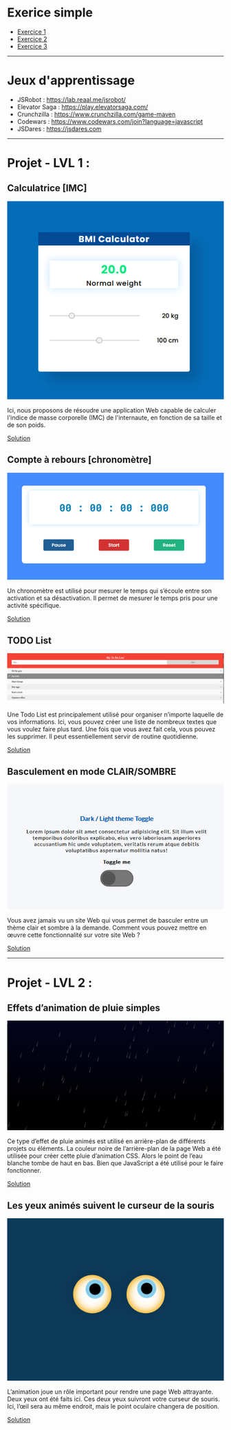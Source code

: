 # Exerice simple 
- [Exercice 1](exercice_1.md)
- [Exercice 2](exercice_2.md)
- [Exercice 3](exercice_3)

---
# Jeux d'apprentissage
- JSRobot : https://lab.reaal.me/jsrobot/
- Elevator Saga : https://play.elevatorsaga.com/
- Crunchzilla : https://www.crunchzilla.com/game-maven
- Codewars : https://www.codewars.com/join?language=javascript
- JSDares : https://jsdares.com

---
# Projet - LVL 1 : 
## Calculatrice [IMC]
![image](./img/CalculatriceIMC.png)

Ici, nous proposons de résoudre une application Web capable de calculer l'indice de masse corporelle (IMC) de l'internaute, en fonction de sa taille et de son poids.

[Solution](../%E2%9A%A0%EF%B8%8F%20Correction%20%E2%9A%A0%EF%B8%8F/CalculatriceIMC/index.html)

## Compte à rebours [chronomètre]
![image](./img/Chronometre.png)

Un chronomètre est utilisé pour mesurer le temps qui s’écoule entre son activation et sa désactivation. Il permet de mesurer le temps pris pour une activité spécifique.

[Solution](../%E2%9A%A0%EF%B8%8F%20Correction%20%E2%9A%A0%EF%B8%8F/Chronometre/index.html)

## TODO List 
![image](./img/TODOList.png)

Une Todo List est principalement utilisé pour organiser n’importe laquelle de vos informations. Ici, vous pouvez créer une liste de nombreux textes que vous voulez faire plus tard. Une fois que vous avez fait cela, vous pouvez les supprimer. Il peut essentiellement servir de routine quotidienne.

[Solution](../%E2%9A%A0%EF%B8%8F%20Correction%20%E2%9A%A0%EF%B8%8F/TODOList/index.html)

## Basculement en mode CLAIR/SOMBRE
![image](./img/CLAIR_SOMBRE.png)

Vous avez jamais vu un site Web qui vous permet de basculer entre un thème clair et sombre à la demande. Comment vous pouvez mettre en œuvre cette fonctionnalité sur votre site Web ?

[Solution](../%E2%9A%A0%EF%B8%8F%20Correction%20%E2%9A%A0%EF%B8%8F/CLAIR_SOMBRE/index.html)

---
# Projet - LVL 2 : 
## Effets d’animation de pluie simples
![image](./img/PluieAnimation.png)

Ce type d’effet de pluie animés est utilisé en arrière-plan de différents projets ou éléments. La couleur noire de l’arrière-plan de la page Web a été utilisée pour créer cette pluie d’animation CSS. Alors le point de l’eau blanche tombe de haut en bas. Bien que JavaScript a été utilisé pour le faire fonctionner.

[Solution](../%E2%9A%A0%EF%B8%8F%20Correction%20%E2%9A%A0%EF%B8%8F/PluieAnimation/index.html)

## Les yeux animés suivent le curseur de la souris 
![image](./img/YeuxAnimesSouris.png)

L’animation joue un rôle important pour rendre une page Web attrayante. Deux yeux ont été faits ici. Ces deux yeux suivront votre curseur de souris. Ici, l’œil sera au même endroit, mais le point oculaire changera de position.

[Solution](../%E2%9A%A0%EF%B8%8F%20Correction%20%E2%9A%A0%EF%B8%8F/YeuxAnimesSouris/index.html)

<!--
## Formulaire avec vérification
![image]()

Ce n'est pas tout d'envoyer des données, il faut aussi s'assurer que les données mises dans un formulaire par un utilisateur sont dans un format correct pour pouvoir être traitées correctement et qu'elles ne vont pas casser nos applications. Nous voulons également aider les utilisateurs à compléter les formulaires correctement et à ne pas ressentir de frustration en essayant d'utiliser les applications. La validation des données de formulaire vous aide à remplir ces objectifs.

> Il faut garder à l'esprit que le JavaScript est facilement désactivable dans les paramètres des navigateurs et par conséquent, ce langage ne permet pas une réelle sécurité. C'est la même chose pour les CAPTCHAS codés en JavaScript. Il faudra dans ce cas privilégier une sécurisation de formulaire avec le langage PHP. Cependant, ces petits contrôles JavaScript permettent dans bien des cas d'éviter les problèmes de saisie qui ne sont pas forcément malveillants, mais plutôt causés par des étourderies de saisies

## Horloge avec alarmes 
Imaginez une horloge permettant de montrer l’heure à vos utilisateurs, sur un site de voyage par exemple avec le fuseau horaire du pays de destination

## Convertisseur de devises 
Nous allons implémenter un convertisseur de devises qui convertit simplement la devise dans la devise de n’importe quel autre pays.

## Menu burger 
Un menu hamburger est une fonctionnalité classique de l’interface utilisateur présente dans d’innombrables sites Web. Il est utilisé pour afficher et masquer un menu sur clic, en particulier utilisé dans la conception mobile.

## Stripe Follow Along Dropdown
Il y a quelques semaines, stripe.com a lancé un nouveau design de site Web. Il semble génial. Une chose que nous recherchons en particulier est le menu déroulant de navigation de morphing : au lieu de cacher et d’afficher un nouveau « conteneur » lorsque l’utilisateur passe d’un élément de navigation à l’autre, ils animent l’arrière-plan du menu déroulant pour faire de l’espace pour différentes tailles de contenu.

---
# Projet - LVL 3 : 
## Le Morpion
Dans ce défi, vous allez créer un jeu de morpion. Voici un résumé des règles :
- le jeu se joue sur une grille de 3 carrés sur 3.
- un joueur joue avec le symbole "X" et l'autre avec le symbole "O".
- les joueurs jouent à tour de rôle. Durant son tour, un joueur doit placer son symbole dans un carré vide.
- si un joueur a trois de ses symboles alignés sur une ligne, une colonne ou une diagonale, il gagne le jeu.
- si il ne reste plus de carré vide, et qu'aucun joueur n'a gagné, alors le jeu est déclaré nul.
  
## Lecteur multimédia
HTML5 fournit des éléments pour intégrer du multimédia dans les documents `<video>` et `<audio>` et qui viennent avec leurs propres APIs pour contrôler la lecture, se déplacer dans le flux.. Comment réaliser les tâches les plus communes, comme créer des contrôles de lectures personnalisés.

## Pong (Breakout)
Il faut créer un jeu complet de style Breakout. Le HTML Canvas fournit le conteneur de jeu où nous dessinons des graphiques via JavaScript. Après avoir appris à utiliser la toile pour les graphiques et les animations, nous passons par les algorithmes derrière les collisions en utilisant des formes de base comme les cercles et les rectangles. Avec ces concepts et une pincée de boucles de jeu et de son, nous aurons bientôt un jeu prêt à être joué!

## Comment faire pour créer une fenêtre modale ?
Nous allons nous intéresser à un composant incontournable dans une application Web : La fenêtre modale

## Carrousel image [Slider]
Il ne fait aucun doute que les carrousels sont des éléments essentiels dans la conception d’un site Web. Lorsque vous êtes limité dans l’espace, mais que vous souhaitez toujours afficher beaucoup d’informations, les carrousels sont très pratiques car ils sont parfaits pour afficher des groupes de contenu connexe ou non. Que ce soit pour le rendu d’un diaporama, d’une section de témoignages ou pour la présentation de plusieurs messages dans un curseur, les carrousels sont indispensables. 

## Lister les dépôts d’un utilisateur GitHub en utilisant l’API publique GitHub
GitHub est une plateforme très essentielle dans le processus de développement logiciel, que ce soit pour les logiciels open-source, les outils privés, l’intégration continue, ou n’importe lequel de ses nombreux autres cas d’utilisation. Dans cette exercice, vous apprendrez à utiliser l’API fetch avec l’interface de programmation d’application GitHub. 

## Pokedex
Pokédex en javascript en utilisant PokéApi. Vous pouvez rechercher votre pokémon préféré.

---
# Projet - LVL 4 : 
## Clone de YouTube
Nous utiliserons l’API youtube pour récupérer des données réelles sur youtube. Toutes les données vidéo proviennent de youtube directement. Nous avons une barre de recherche de travail qui redirige l’utilisateur vers la page de recherche officielle youtube. Et chaque fois que l’utilisateur clique sur la carte vidéo, il / elle sera redirigé vers la page vidéo officielle de youtube.

## Clone de Google Maps
Un simple clone de Google Maps utilisant l’API MapBox.

## Native Speech Recognition
L’API JavaScript Speech Recoginition (ou aussi Voice API) nous permet d’accéder au microphone du visiteur et d’intercepter et d’évaluer les entrées vocales. Et avec elle quelques choses intéressantes peuvent être mises en œuvre : Cela peut même aller aussi loin que votre propre IA! Ou vous construisez votre propre Amazon Echo (Alexa)? Vous avez toutes les possibilités.

## Jeu vitesse d'écriture
Un test de dactylographie est conçu pour déterminer à quelle vitesse une personne tape dans un laps de temps donné. Nous allons concevoir un jeu de frappe utilisant JavaScript qui présente un défi de frappe simple et trouve les performances de frappe en calculant les caractères par minute (CPM), les mots par minute (WPM) et la précision des caractères saisis.

## Learn JavaScript by Building 7 Games - Full Course
- https://www.youtube.com/watch?v=ec8vSKJuZTk

## Create Video Games [Phaser.JS]

## Algorithmes et Structures de Données en JavaScript :
- https://www.freecodecamp.org/news/data-structures-in-javascript-with-examples/
- https://github.com/trekhleb/javascript-algorithms/blob/master/README.fr-FR.md 

## Création de particules [AnimeJS] [Particles.js] [VanillaJS]

## Parallax Website
-->